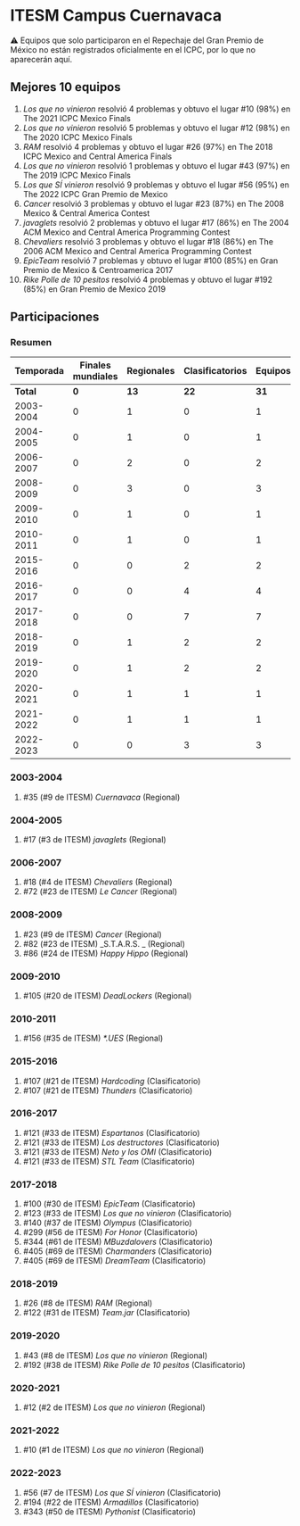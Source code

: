 # ITESM Campus Cuernavaca

:warning: Equipos que solo participaron en el Repechaje del Gran Premio de México no están registrados oficialmente en el ICPC, por lo que no aparecerán aquí.

## Mejores 10 equipos

1. _Los que no vinieron_ resolvió 4 problemas y obtuvo el lugar #10 (98%) en The 2021 ICPC Mexico Finals
1. _Los que no vinieron_ resolvió 5 problemas y obtuvo el lugar #12 (98%) en The 2020 ICPC Mexico Finals
1. _RAM_ resolvió 4 problemas y obtuvo el lugar #26 (97%) en The 2018 ICPC Mexico and Central America Finals
1. _Los que no vinieron_ resolvió 1 problemas y obtuvo el lugar #43 (97%) en The 2019 ICPC Mexico Finals
1. _Los que SÍ vinieron_ resolvió 9 problemas y obtuvo el lugar #56 (95%) en The 2022 ICPC Gran Premio de Mexico
1. _Cancer_ resolvió 3 problemas y obtuvo el lugar #23 (87%) en The 2008 Mexico & Central America Contest
1. _javaglets_ resolvió 2 problemas y obtuvo el lugar #17 (86%) en The 2004 ACM Mexico and Central America Programming Contest
1. _Chevaliers_ resolvió 3 problemas y obtuvo el lugar #18 (86%) en The 2006 ACM Mexico and Central America Programming Contest
1. _EpicTeam_ resolvió 7 problemas y obtuvo el lugar #100 (85%) en Gran Premio de Mexico & Centroamerica 2017
1. _Rike Polle de 10 pesitos_ resolvió 4 problemas y obtuvo el lugar #192 (85%) en Gran Premio de Mexico 2019

## Participaciones

### Resumen

| Temporada | Finales mundiales | Regionales | Clasificatorios | Equipos |
| --- | --- | --- | --- | --- |
| **Total** | **0** | **13** | **22** | **31** |
| 2003-2004 | 0 | 1 | 0 | 1 |
| 2004-2005 | 0 | 1 | 0 | 1 |
| 2006-2007 | 0 | 2 | 0 | 2 |
| 2008-2009 | 0 | 3 | 0 | 3 |
| 2009-2010 | 0 | 1 | 0 | 1 |
| 2010-2011 | 0 | 1 | 0 | 1 |
| 2015-2016 | 0 | 0 | 2 | 2 |
| 2016-2017 | 0 | 0 | 4 | 4 |
| 2017-2018 | 0 | 0 | 7 | 7 |
| 2018-2019 | 0 | 1 | 2 | 2 |
| 2019-2020 | 0 | 1 | 2 | 2 |
| 2020-2021 | 0 | 1 | 1 | 1 |
| 2021-2022 | 0 | 1 | 1 | 1 |
| 2022-2023 | 0 | 0 | 3 | 3 |

### 2003-2004

1. #35 (#9 de ITESM) _Cuernavaca_ (Regional)

### 2004-2005

1. #17 (#3 de ITESM) _javaglets_ (Regional)

### 2006-2007

1. #18 (#4 de ITESM) _Chevaliers_ (Regional)
1. #72 (#23 de ITESM) _Le Cancer_ (Regional)

### 2008-2009

1. #23 (#9 de ITESM) _Cancer_ (Regional)
1. #82 (#23 de ITESM) _S.T.A.R.S. _ (Regional)
1. #86 (#24 de ITESM) _Happy Hippo_ (Regional)

### 2009-2010

1. #105 (#20 de ITESM) _DeadLockers_ (Regional)

### 2010-2011

1. #156 (#35 de ITESM) _*.UES_ (Regional)

### 2015-2016

1. #107 (#21 de ITESM) _Hardcoding_ (Clasificatorio)
1. #107 (#21 de ITESM) _Thunders_ (Clasificatorio)

### 2016-2017

1. #121 (#33 de ITESM) _Espartanos_ (Clasificatorio)
1. #121 (#33 de ITESM) _Los destructores_ (Clasificatorio)
1. #121 (#33 de ITESM) _Neto y los OMI_ (Clasificatorio)
1. #121 (#33 de ITESM) _STL Team_ (Clasificatorio)

### 2017-2018

1. #100 (#30 de ITESM) _EpicTeam_ (Clasificatorio)
1. #123 (#33 de ITESM) _Los que no vinieron_ (Clasificatorio)
1. #140 (#37 de ITESM) _Olympus_ (Clasificatorio)
1. #299 (#56 de ITESM) _For Honor_ (Clasificatorio)
1. #344 (#61 de ITESM) _MBuzdalovers_ (Clasificatorio)
1. #405 (#69 de ITESM) _Charmanders_ (Clasificatorio)
1. #405 (#69 de ITESM) _DreamTeam_ (Clasificatorio)

### 2018-2019

1. #26 (#8 de ITESM) _RAM_ (Regional)
1. #122 (#31 de ITESM) _Team.jar_ (Clasificatorio)

### 2019-2020

1. #43 (#8 de ITESM) _Los que no vinieron_ (Regional)
1. #192 (#38 de ITESM) _Rike Polle de 10 pesitos_ (Clasificatorio)

### 2020-2021

1. #12 (#2 de ITESM) _Los que no vinieron_ (Regional)

### 2021-2022

1. #10 (#1 de ITESM) _Los que no vinieron_ (Regional)

### 2022-2023

1. #56 (#7 de ITESM) _Los que SÍ vinieron_ (Clasificatorio)
1. #194 (#22 de ITESM) _Armadillos_ (Clasificatorio)
1. #343 (#50 de ITESM) _Pythonist_ (Clasificatorio)



